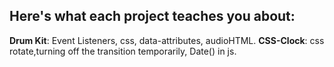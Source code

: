 ## Here's what each project teaches you about:


**Drum Kit**: Event Listeners, css, data-attributes, audioHTML.
**CSS-Clock**: css rotate,turning off the transition temporarily, Date() in js.
